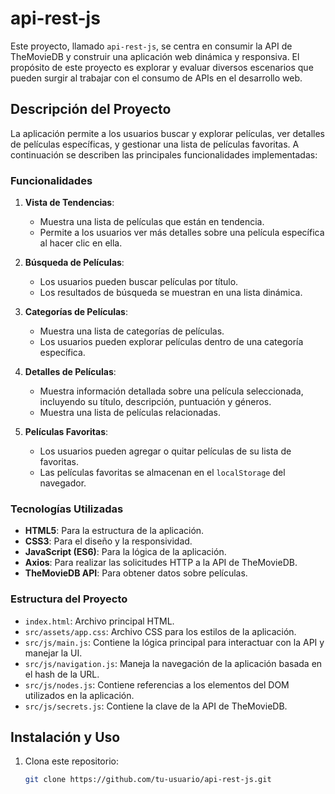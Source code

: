 # api-rest-js

Este proyecto, llamado `api-rest-js`, se centra en consumir la API de TheMovieDB y construir una aplicación web dinámica y responsiva. El propósito de este proyecto es explorar y evaluar diversos escenarios que pueden surgir al trabajar con el consumo de APIs en el desarrollo web.

## Descripción del Proyecto

La aplicación permite a los usuarios buscar y explorar películas, ver detalles de películas específicas, y gestionar una lista de películas favoritas. A continuación se describen las principales funcionalidades implementadas:

### Funcionalidades

1. **Vista de Tendencias**:
   - Muestra una lista de películas que están en tendencia.
   - Permite a los usuarios ver más detalles sobre una película específica al hacer clic en ella.

2. **Búsqueda de Películas**:
   - Los usuarios pueden buscar películas por título.
   - Los resultados de búsqueda se muestran en una lista dinámica.

3. **Categorías de Películas**:
   - Muestra una lista de categorías de películas.
   - Los usuarios pueden explorar películas dentro de una categoría específica.

4. **Detalles de Películas**:
   - Muestra información detallada sobre una película seleccionada, incluyendo su título, descripción, puntuación y géneros.
   - Muestra una lista de películas relacionadas.

5. **Películas Favoritas**:
   - Los usuarios pueden agregar o quitar películas de su lista de favoritas.
   - Las películas favoritas se almacenan en el `localStorage` del navegador.

### Tecnologías Utilizadas

- **HTML5**: Para la estructura de la aplicación.
- **CSS3**: Para el diseño y la responsividad.
- **JavaScript (ES6)**: Para la lógica de la aplicación.
- **Axios**: Para realizar las solicitudes HTTP a la API de TheMovieDB.
- **TheMovieDB API**: Para obtener datos sobre películas.

### Estructura del Proyecto

- `index.html`: Archivo principal HTML.
- `src/assets/app.css`: Archivo CSS para los estilos de la aplicación.
- `src/js/main.js`: Contiene la lógica principal para interactuar con la API y manejar la UI.
- `src/js/navigation.js`: Maneja la navegación de la aplicación basada en el hash de la URL.
- `src/js/nodes.js`: Contiene referencias a los elementos del DOM utilizados en la aplicación.
- `src/js/secrets.js`: Contiene la clave de la API de TheMovieDB.

## Instalación y Uso

1. Clona este repositorio:
   ```sh
   git clone https://github.com/tu-usuario/api-rest-js.git
